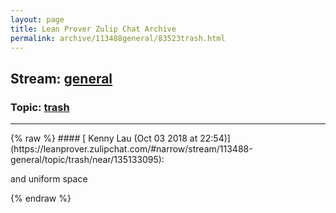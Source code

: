 ```yaml
---
layout: page
title: Lean Prover Zulip Chat Archive 
permalink: archive/113488general/83523trash.html
---
```


## Stream: [general](https://leanprover-community.github.io/archive/113488general/index.html)
### Topic: [trash](https://leanprover-community.github.io/archive/113488general/83523trash.html)

---

<base href="https://leanprover.zulipchat.com">
{% raw %}
#### [ Kenny Lau (Oct 03 2018 at 22:54)](https://leanprover.zulipchat.com/#narrow/stream/113488-general/topic/trash/near/135133095):
<p>and uniform space</p>


{% endraw %}

